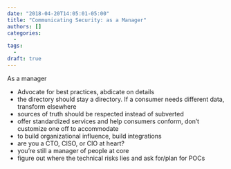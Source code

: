 ```yaml
---
date: "2018-04-20T14:05:01-05:00"
title: "Communicating Security: as a Manager"
authors: []
categories:
  - 
tags:
  - 
draft: true
---
```


As a manager
- Advocate for best practices, abdicate on details
- the directory should stay a directory. If a consumer needs different data, transform elsewhere
- sources of truth should be respected instead of subverted
- offer standardized services and help consumers conform, don’t customize one off to accommodate
- to build organizational influence, build integrations
- are you a CTO, CISO, or CIO at heart?
- you’re still a manager of people at core
- figure out where the technical risks lies and ask for/plan for POCs